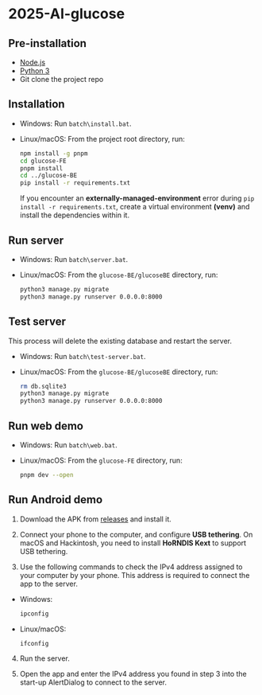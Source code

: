 # 2025-AI-glucose

## Pre-installation
- [Node.js](https://nodejs.org/)
- [Python 3](https://www.python.org/)
- Git clone the project repo

## Installation
- Windows: Run `batch\install.bat`.
- Linux/macOS: From the project root directory, run:

    ```sh
    npm install -g pnpm
    cd glucose-FE
    pnpm install
    cd ../glucose-BE
    pip install -r requirements.txt
    ```
    
    If you encounter an **externally-managed-environment** error during `pip install -r requirements.txt`, create a  virtual environment **(venv)** and install the dependencies within it.

## Run server
- Windows: Run `batch\server.bat`.
- Linux/macOS: From the `glucose-BE/glucoseBE` directory, run:

    ```sh
    python3 manage.py migrate
    python3 manage.py runserver 0.0.0.0:8000
    ```

## Test server
This process will delete the existing database and restart the server.

- Windows: Run `batch\test-server.bat`.
- Linux/macOS: From the `glucose-BE/glucoseBE` directory, run:

    ```sh
    rm db.sqlite3
    python3 manage.py migrate
    python3 manage.py runserver 0.0.0.0:8000
    ```

## Run web demo
- Windows: Run `batch\web.bat`.
- Linux/macOS: From the `glucose-FE` directory, run:

    ```sh
    pnpm dev --open
    ```

## Run Android demo

1. Download the APK from [releases](https://github.com/creaper9487/2025-AI-glucose/releases) and install it.

2. Connect your phone to the computer, and configure **USB tethering**. On macOS and Hackintosh, you need to install **HoRNDIS Kext** to support USB tethering.

3. Use the following commands to check the IPv4 address assigned to your computer by your phone. This address is required to connect the app to the server.
- Windows:

    ```sh
    ipconfig
    ```

- Linux/macOS:

    ```sh
    ifconfig
    ```

4. Run the server.

5. Open the app and enter the IPv4 address you found in step 3 into the start-up AlertDialog to connect to the server.